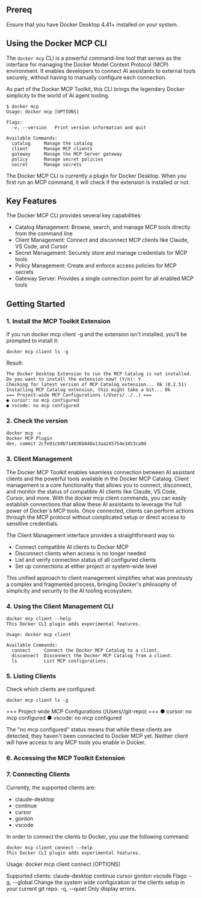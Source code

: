 
## Prereq

Ensure that you have Docker Desktop 4.41+ installed on your system.

## Using the Docker MCP CLI

The `docker mcp` CLI is a powerful command-line tool that serves as the interface for managing the Docker Model Context Protocol (MCP) environment. 
It enables developers to connect AI assistants to external tools securely, without having to manually configure each connection.

As part of the Docker MCP Toolkit, this CLI brings the legendary Docker simplicity to the world of AI agent tooling.

```
$ docker mcp
Usage: docker mcp [OPTIONS]

Flags:
  -v, --version   Print version information and quit

Available Commands:
  catalog     Manage the catalog
  client      Manage MCP clients
  gateway     Manage the MCP Server gateway
  policy      Manage secret policies
  secret      Manage secrets
```

The Docker MCP CLI is currently a plugin for Docker Desktop. 
When you first run an MCP command, it will check if the extension is installed or not.

## Key Features

The Docker MCP CLI provides several key capabilities:

- Catalog Management: Browse, search, and manage MCP tools directly from the command line
- Client Management: Connect and disconnect MCP clients like Claude, VS Code, and Cursor
- Secret Management: Securely store and manage credentials for MCP tools
- Policy Management: Create and enforce access policies for MCP secrets
- Gateway Server: Provides a single connection point for all enabled MCP tools


## Getting Started


### 1.  Install the MCP Toolkit Extension

If you run docker mcp client -g  and the extension isn't installed, you'll be prompted to install it:

```
docker mcp client ls -g
```

Result:

```
The Docker Desktop Extension to run the MCP Catalog is not installed. 
Do you want to install the extension now? (Y/n): Y 
Checking for latest version of MCP Catalog extension... Ok (0.2.51) 
Installing MCP Catalog extension, this might take a bit... Ok
=== Project-wide MCP Configurations (/Users/../..) ===
● cursor: no mcp configured
● vscode: no mcp configured
```

### 2. Check the version


```
docker mcp -v
Docker MCP Plugin
dev, commit 2cfe91cb9b714036b840a13aa245754e3453ca9d
```

### 3. Client Management 

The Docker MCP Toolkit enables seamless connection between AI assistant clients and the powerful tools available in the Docker MCP Catalog. Client management is a core functionality that allows you to connect, disconnect, and monitor the status of compatible AI clients like Claude, VS Code, Cursor, and more.
With the docker mcp client commands, you can easily establish connections that allow these AI assistants to leverage the full power of Docker's MCP tools. Once connected, clients can perform actions through the MCP protocol without complicated setup or direct access to sensitive credentials.

The Client Management interface provides a straightforward way to:

- Connect compatible AI clients to Docker MCP
- Disconnect clients when access is no longer needed
- List and verify connection status of all configured clients
- Set up connections at either project or system-wide level

This unified approach to client management simplifies what was previously a complex and fragmented process, bringing Docker's philosophy of simplicity and security to the AI tooling ecosystem.

### 4. Using the Client Management CLI

```
docker mcp client --help
This Docker CLI plugin adds experimental features.

Usage: docker mcp client

Available Commands:
  connect     Connect the Docker MCP Catalog to a client.
  disconnect  Disconnect the Docker MCP Catalog from a client.
  ls          List MCP configurations.
```

### 5. Listing Clients

Check which clients are configured:

```shell
docker mcp client ls -g
```

=== Project-wide MCP Configurations (/Users/<username>/git-repo) ===
● cursor: no mcp configured
● vscode: no mcp configured



The "no mcp configured" status means that while these clients are detected, they haven't been connected to Docker MCP yet. Neither client will have access to any MCP tools you enable in Docker.

### 6. Accessing the MCP Toolkit Extension


### 7. Connecting Clients


Currently, the supported clients are:

- claude-desktop
- continue
- cursor
- gordon
- vscode

In order to connect the clients to Docker, you use the following command:

```
docker mcp client connect --help
This Docker CLI plugin adds experimental features.
```
Usage: docker mcp client connect [OPTIONS] <mcp-client>

Supported clients: claude-desktop continue cursor gordon vscode
Flags:
-g, --global   Change the system wide configuration or the clients setup in your current git repo.
-q, --quiet    Only display errors.
```


